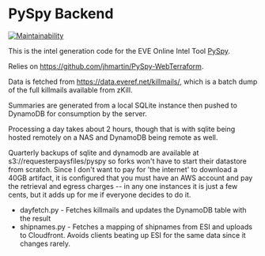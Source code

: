 # PySpy Backend

[![Maintainability](https://api.codeclimate.com/v1/badges/4b0009e04d349069dd4a/maintainability)](https://codeclimate.com/github/jhmartin/PySpy-backend/maintainability)

This is the intel generation code for the EVE Online Intel Tool [PySpy](https://github.com/jhmartin/PySpy).

Relies on <https://github.com/jhmartin/PySpy-WebTerraform>.

Data is fetched from <https://data.everef.net/killmails/>, which is a batch dump of the full killmails available from zKill.

Summaries are generated from a local SQLite instance then pushed to DynamoDB for consumption by the server.

Processing a day takes about 2 hours, though that is with sqlite being hosted remotely on a NAS and DynamoDB being remote as well.

Quarterly backups of sqlite and dynamodb are available at s3://requesterpaysfiles/pyspy so forks won't have to start their datastore from scratch. Since I don't want to pay for 'the internet' to download a 40GB artifact, it is configured that you must have an AWS account and pay the retrieval and egress charges -- in any one instances it is just a few cents, but it adds up for me if everyone decides to do it.

* dayfetch.py - Fetches killmails and updates the DynamoDB table with the result
* shipnames.py - Fetches a mapping of shipnames from ESI and uploads to Cloudfront. Avoids clients beating up ESI for the same data since it changes rarely.
